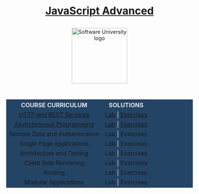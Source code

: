 <!DOCTYPE html>
<html lang="en">

<head>
    <meta charset="UTF-8">
    <meta http-equiv="X-UA-Compatible" content="IE=edge">
    <meta name="viewport" content="width=device-width, initial-scale=1.0">
</head>

<body>
    <div align="center">
        <h1 style="color:white">
            <a href="https://github.com/beinsaduno/SoftUni-Software-Engineering/tree/main/JavaScript/M04_JavaScriptApplications/L00_CourseIntroduction"
                target="_blank">JavaScript Advanced</a>
        </h1>
        <a href="https://softuni.bg/curriculum" target="_blank">
            <img src="https://upload.wikimedia.org/wikipedia/commons/7/76/Logo_Software_University_%28SoftUni%29_-_blue.png"
                alt="Software University logo" style="position:relative; width:150px; padding:10px; margin: 0 auto;">
        </a>
    </div>
    <br>
    <div align="center">
        <table style="width:100%; max-width:1000px; background-color:#234465; color:#e4e4e4">
            <tr>
                <th style="text-align:center; vertical-align: middle;">COURSE CURRICULUM</th>
                <th style="text-align:center; vertical-align: middle;">SOLUTIONS</th>
            </tr>
            <tr>
                <td style="text-align:center; vertical-align: middle;">
                    <a href="https://github.com/beinsaduno/SoftUni-Software-Engineering/tree/main/JavaScript/M04_JavaScriptApplications/L01_HTTPAndRESTServices/Presentation"
                        target="_blank">HTTP and REST Services</a>
                </td>
                <td style="text-align:center; vertical-align: middle;">
                    <a href="https://github.com/beinsaduno/SoftUni-Software-Engineering/tree/main/JavaScript/M04_JavaScriptApplications/L01_HTTPAndRESTServices/Lab"
                        target="_blank">Lab</a> |
                    <a href=""
                        target="_blank">Exercises</a>
                </td>
            </tr>
            <tr>
                <td style="text-align:center; vertical-align: middle;">
                    <a href="https://github.com/beinsaduno/SoftUni-Software-Engineering/tree/main/JavaScript/M04_JavaScriptApplications/L02_AsynchronousProgramming/Presentation"
                        target="_blank">Asynchronous Programming</a>
                </td>
                <td style="text-align:center; vertical-align: middle;">
                    <a href="https://github.com/beinsaduno/SoftUni-Software-Engineering/tree/main/JavaScript/M04_JavaScriptApplications/L02_AsynchronousProgramming/Lab"
                        target="_blank">Lab</a> |
                    <a href="https://github.com/beinsaduno/SoftUni-Software-Engineering/tree/main/JavaScript/M04_JavaScriptApplications/L02_AsynchronousProgramming/Exercises"
                        target="_blank">Exercises</a>
                </td>
            </tr>
            <tr>
                <td style="text-align:center; vertical-align: middle;">
                    <a>Remote Data and Authentication</a>
                </td>
                <td style="text-align:center; vertical-align: middle;">
                    <a>Lab</a> |
                    <a>Exercises</a>
                </td>
            </tr>
            <tr>
                <td style="text-align:center; vertical-align: middle;">
                    <a>Single Page Applications</a>
                </td>
                <td style="text-align:center; vertical-align: middle;">
                    <a>Lab</a> |
                    <a>Exercises</a>
                </td>
            </tr>
            <tr>
                <td style="text-align:center; vertical-align: middle;">
                    <a>Architecture and Testing</a>
                </td>
                <td style="text-align:center; vertical-align: middle;">
                    <a>Lab</a> |
                    <a>Exercises</a>
                </td>
            </tr>
            <tr>
                <td style="text-align:center; vertical-align: middle;">
                    <a>Client Side Rendering</a>
                </td>
                <td style="text-align:center; vertical-align: middle;">
                    <a>Lab</a> |
                    <a>Exercises</a>
                </td>
            </tr>
            <tr>
                <td style="text-align:center; vertical-align: middle;">
                    <a>Routing</a>
                </td>
                <td style="text-align:center; vertical-align: middle;">
                    <a>Lab</a> |
                    <a>Exercises</a>
                </td>
            </tr>
            <tr>
                <td style="text-align:center; vertical-align: middle;">
                    <a>Modular Applications</a>
                </td>
                <td style="text-align:center; vertical-align: middle;">
                    <a>Lab</a> |
                    <a>Exercises</a>
                </td>
            </tr>
</body>

</html>
